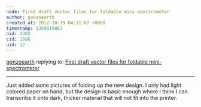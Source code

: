 ```yaml
---
node: First draft vector files for foldable mini-spectrometer
author: gonzoearth
created_at: 2012-10-19 04:11:07 +0000
timestamp: 1350619867
nid: 4302
cid: 1686
uid: 12
---
```




[gonzoearth](../profile/gonzoearth) replying to: [First draft vector files for foldable mini-spectrometer](../notes/warren/10-10-2012/first-draft-vector-files-foldable-mini-spectrometer)

----
Just added some pictures of folding up the new design. I only had light colored paper on hand, but the design is basic enough where I think I can transcribe it onto dark, thicker material that will not fit into the printer.